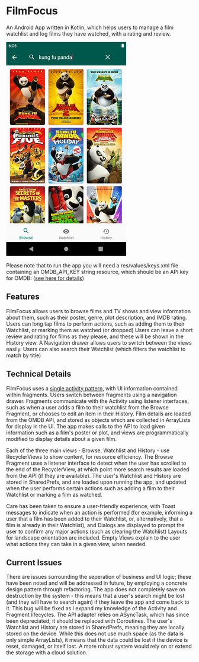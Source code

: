 FilmFocus
=================

An Android App written in Kotlin, which helps users to manage a film watchlist and log films they have watched, with a rating and review.

![searching for films](https://github.com/am-palmer/FilmFocus/blob/master/screenshots/searching.png)


Please note that to run the app you will need a res/values/keys.xml file containing an OMDB_API_KEY string resource, which should be an API key for OMDB: ([see here for details](https://www.omdbapi.com/apikey.aspx))

Features
------------
FilmFocus allows users to browse films and TV shows and view information about them, such as their poster, genre, plot description, and IMDB rating. Users can long tap films to perform actions, such as adding them to their Watchlist, or marking them as watched (or dropped)
Users can leave a short review and rating for films as they please, and these will be shown in the History view. A Navigation drawer allows users to switch between the views easily. Users can also search their Watchlist (which filters the watchlist to match by title)

Technical Details
------------

FilmFocus uses a [single activity pattern](https://www.youtube.com/watch?v=2k8x8V77CrU), with UI information contained within fragments. Users switch between fragments using a navigation drawer. Fragments communicate with the Activity using listener interfaces, such as when a user adds a film to their watchlist from the Browse Fragment, or chooses to edit an item in their History.
Film details are loaded from the OMDB API, and stored as objects which are collected in ArrayLists for display in the UI. The app makes calls to the API to load given information such as a film's poster or plot, and views are programmatically modified to display details about a given film.

Each of the three main views - Browse, Watchlist and History - use RecyclerViews to show content, for resource efficiency. The Browse Fragment uses a listener interface to detect when the user has scrolled to the end of the RecyclerView, at which point more search results are loaded from the API (if they are available).
The user's Watchlist and History are stored in SharedPrefs, and are loaded upon running the app, and updated when the user performs certain actions such as adding a film to their Watchlist or marking a film as watched.

Care has been taken to ensure a user-friendly experience, with Toast messages to indicate when an action is performed (for example, informing a user that a film has been added to their Watchlist, or, alternatively, that a film is already in their Watchlist), and Dialogs are displayed to prompt the user to confirm any major actions (such as clearing the Watchlist)
Layouts for landscape orientation are included. Empty Views explain to the user what actions they can take in a given view, when needed.

Current Issues
------------
There are issues surrounding the seperation of business and UI logic; these have been noted and will be addressed in future, by employing a concrete design pattern through refactoring.
The app does not completely save on destruction by the system - this means that a user's search might be lost (and they will have to search again) if they leave the app and come back to it. This bug will be fixed as I expand my knowledge of the Activity and Fragment lifecycles.
The API adapter relies on ASyncTask, which has since been depreciated; it should be replaced with Coroutines.
The user's Watchlist and History are stored in SharedPrefs, meaning they are locally stored on the device. While this does not use much space (as the data is only simple ArrayLists), it means that the data could be lost if the device is reset, damaged, or itself lost. A more robust system would rely on or extend the storage with a cloud solution.
